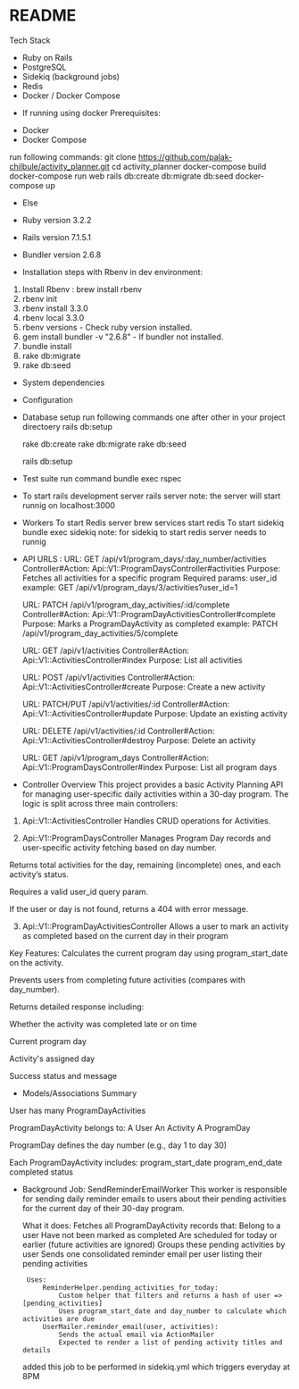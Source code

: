 # README
Tech Stack
- Ruby on Rails
- PostgreSQL
- Sidekiq (background jobs)
- Redis
- Docker / Docker Compose

* If running using docker
Prerequisites:
- Docker
- Docker Compose

run following commands:
    git clone https://github.com/palak-chilbule/activity_planner.git
    cd activity_planner
    docker-compose build
    docker-compose run web rails db:create db:migrate db:seed
    docker-compose up

* Else

* Ruby version
3.2.2

* Rails version
7.1.5.1

* Bundler version
2.6.8

* Installation steps with Rbenv in dev environment:
1. Install Rbenv : brew install rbenv
2. rbenv init
3. rbenv install 3.3.0
4. rbenv local 3.3.0
5. rbenv versions - Check ruby version installed.
6. gem install bundler -v "2.6.8" - If bundler not installed.
7. bundle install
8. rake db:migrate
9. rake db:seed

* System dependencies

* Configuration

* Database setup
run following commands one after other in your project directoery
    rails db:setup

    rake db:create
    rake db:migrate
    rake db:seed

    rails db:setup

* Test suite
run command
    bundle exec rspec

* To start rails development server
    rails server
note: the server will start runnig on localhost:3000

* Workers 
    To start Redis server
        brew services start redis
    To start sidekiq
        bundle exec sidekiq
note: for sidekiq to start redis server needs to runnig

* API URLS :
   URL: GET /api/v1/program_days/:day_number/activities
        Controller#Action: Api::V1::ProgramDaysController#activities
        Purpose: Fetches all activities for a specific program
        Required params: user_id
        example: GET /api/v1/program_days/3/activities?user_id=1

   URL: PATCH /api/v1/program_day_activities/:id/complete
        Controller#Action: Api::V1::ProgramDayActivitiesController#complete
        Purpose: Marks a ProgramDayActivity as completed
        example: PATCH /api/v1/program_day_activities/5/complete

   URL: GET /api/v1/activities
       Controller#Action: Api::V1::ActivitiesController#index
       Purpose: List all activities

   URL: POST /api/v1/activities
        Controller#Action: Api::V1::ActivitiesController#create
        Purpose: Create a new activity

   URL: PATCH/PUT /api/v1/activities/:id
        Controller#Action: Api::V1::ActivitiesController#update
        Purpose: Update an existing activity

   URL: DELETE /api/v1/activities/:id
        Controller#Action: Api::V1::ActivitiesController#destroy
        Purpose: Delete an activity

   URL: GET /api/v1/program_days
        Controller#Action: Api::V1::ProgramDaysController#index
        Purpose: List all program days

* Controller Overview
This project provides a basic Activity Planning API for managing user-specific daily activities within a 30-day program. The logic is split across three main controllers:

1. Api::V1::ActivitiesController
Handles CRUD operations for Activities.

2. Api::V1::ProgramDaysController
Manages Program Day records and user-specific activity fetching based on day number.

Returns total activities for the day, remaining (incomplete) ones, and each activity’s status.

Requires a valid user_id query param.

If the user or day is not found, returns a 404 with error message.

3. Api::V1::ProgramDayActivitiesController
Allows a user to mark an activity as completed based on the current day in their program

Key Features:
Calculates the current program day using program_start_date on the activity.

Prevents users from completing future activities (compares with day_number).

Returns detailed response including:

Whether the activity was completed late or on time

Current program day

Activity's assigned day

Success status and message

* Models/Associations Summary

User has many ProgramDayActivities

ProgramDayActivity belongs to:
    A User
    An Activity
    A ProgramDay

ProgramDay defines the day number (e.g., day 1 to day 30)

Each ProgramDayActivity includes:
    program_start_date
    program_end_date    
    completed status

 * Background Job: SendReminderEmailWorker
    This worker is responsible for sending daily reminder emails to users about their pending activities for the current day of their 30-day program.

    What it does:
        Fetches all ProgramDayActivity records that:
            Belong to a user
            Have not been marked as completed
            Are scheduled for today or earlier (future activities are ignored)
        Groups these pending activities by user
        Sends one consolidated reminder email per user listing their pending activities

        Uses:
            ReminderHelper.pending_activities_for_today:
                Custom helper that filters and returns a hash of user => [pending_activities]
                Uses program_start_date and day_number to calculate which activities are due
            UserMailer.reminder_email(user, activities):
                Sends the actual email via ActionMailer
                Expected to render a list of pending activity titles and details 

    added this job to be performed in sidekiq.yml which triggers everyday at 8PM

        

